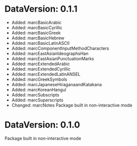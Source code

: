 DataVersion: 0.1.1
=======================
* Added: marcBasicArabic
* Added: marcBasicCyrillic
* Added: marcBasicGreek
* Added: marcBasicHebrew
* Added: marcBasicLatinASCII
* Added: marcComponentInputMethodCharacters
* Added: marcEastAsianIdeographsHan
* Added: marcEastAsianPunctuationMarks
* Added: marcExtendedArabic
* Added: marcExtendedCyrillic
* Added: marcExtendedLatinANSEL
* Added: marcGreekSymbols
* Added: marcJapaneseHiraganaandKatakana
* Added: marcKoreanHangul
* Added: marcSubscripts
* Added: marcSuperscripts
* Changed: marcNotes
Package built in non-interactive mode

DataVersion: 0.1.0
=======================
Package built in non-interactive mode

